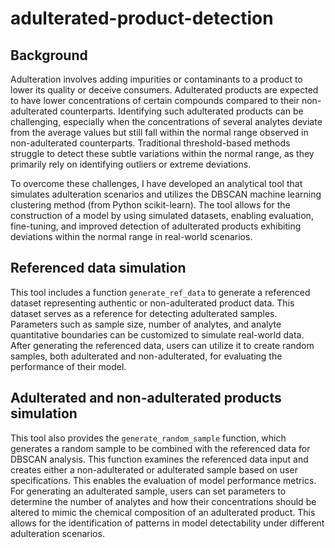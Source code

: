 # adulterated-product-detection

## Background

Adulteration involves adding impurities or contaminants to a product to lower its quality or deceive consumers. Adulterated products are expected to have lower concentrations of certain compounds compared to their non-adulterated counterparts. Identifying such adulterated products can be challenging, especially when the concentrations of several analytes deviate from the average values but still fall within the normal range observed in non-adulterated counterparts. Traditional threshold-based methods struggle to detect these subtle variations within the normal range, as they primarily rely on identifying outliers or extreme deviations.

To overcome these challenges, I have developed an analytical tool that simulates adulteration scenarios and utilizes the DBSCAN machine learning clustering method (from Python scikit-learn). The tool allows for the construction of a model by using simulated datasets, enabling evaluation, fine-tuning, and improved detection of adulterated products exhibiting deviations within the normal range in real-world scenarios.

## Referenced data simulation

This tool includes a function `generate_ref_data` to generate a referenced dataset representing authentic or non-adulterated product data. This dataset serves as a reference for detecting adulterated samples. Parameters such as sample size, number of analytes, and analyte quantitative boundaries can be customized to simulate real-world data. After generating the referenced data, users can utilize it to create random samples, both adulterated and non-adulterated, for evaluating the performance of their model.

## Adulterated and non-adulterated products simulation

This tool also provides the `generate_random_sample` function, which generates a random sample to be combined with the referenced data for DBSCAN analysis. This function examines the referenced data input and creates either a non-adulterated or adulterated sample based on user specifications. This enables the evaluation of model performance metrics. For generating an adulterated sample, users can set parameters to determine the number of analytes and how their concentrations should be altered to mimic the chemical composition of an adulterated product. This allows for the identification of patterns in model detectability under different adulteration scenarios.






